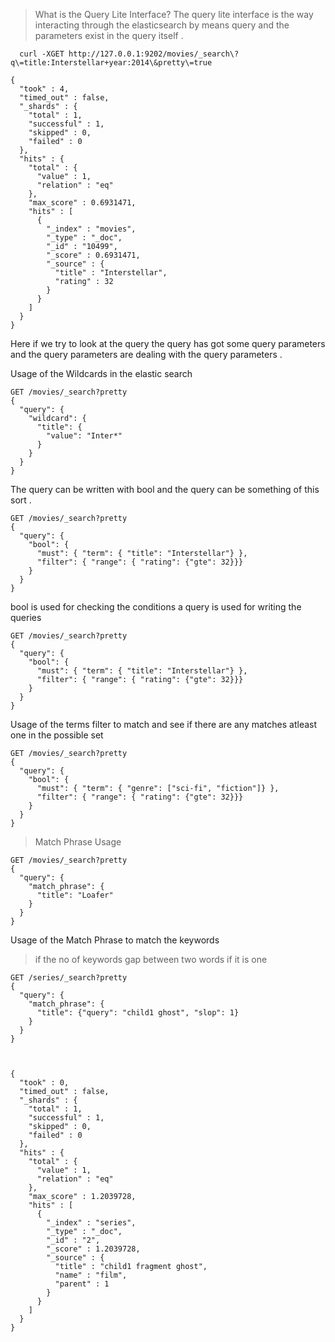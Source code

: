 > What is the Query Lite Interface?
The query lite interface is the way interacting through the elasticsearch by means query and the parameters exist in the query itself .


```
  curl -XGET http://127.0.0.1:9202/movies/_search\?q\=title:Interstellar+year:2014\&pretty\=true

{
  "took" : 4,
  "timed_out" : false,
  "_shards" : {
    "total" : 1,
    "successful" : 1,
    "skipped" : 0,
    "failed" : 0
  },
  "hits" : {
    "total" : {
      "value" : 1,
      "relation" : "eq"
    },
    "max_score" : 0.6931471,
    "hits" : [
      {
        "_index" : "movies",
        "_type" : "_doc",
        "_id" : "10499",
        "_score" : 0.6931471,
        "_source" : {
          "title" : "Interstellar",
          "rating" : 32
        }
      }
    ]
  }
} 
```

Here if we try to look at the query the query has got some query parameters and the query parameters are dealing with the query parameters .

Usage of the Wildcards in the elastic search
```
GET /movies/_search?pretty
{
  "query": {
    "wildcard": {
      "title": {
        "value": "Inter*"
      }
    }
  }
}
```

The query can be written with bool and the query can be something of this sort .
```
GET /movies/_search?pretty
{
  "query": {
    "bool": {
      "must": { "term": { "title": "Interstellar"} },
      "filter": { "range": { "rating": {"gte": 32}}}
    }
  }
}
```


bool is used for checking the conditions
a query is used for writing the queries 
```
GET /movies/_search?pretty
{
  "query": {
    "bool": {
      "must": { "term": { "title": "Interstellar"} },
      "filter": { "range": { "rating": {"gte": 32}}}
    }
  }
}
```

Usage of the terms filter to match and see if there are any matches atleast one in the possible set 
```
GET /movies/_search?pretty
{
  "query": {
    "bool": {
      "must": { "term": { "genre": ["sci-fi", "fiction"]} },
      "filter": { "range": { "rating": {"gte": 32}}}
    }
  }
}
```



> Match Phrase Usage
```
GET /movies/_search?pretty
{
  "query": {
    "match_phrase": {
      "title": "Loafer"
    }
  }
}

```

Usage of the Match Phrase to match the keywords

> if the no of keywords gap between two words if it is one 
```
GET /series/_search?pretty
{
  "query": {
    "match_phrase": {
      "title": {"query": "child1 ghost", "slop": 1}
    }
  }  
}



{
  "took" : 0,
  "timed_out" : false,
  "_shards" : {
    "total" : 1,
    "successful" : 1,
    "skipped" : 0,
    "failed" : 0
  },
  "hits" : {
    "total" : {
      "value" : 1,
      "relation" : "eq"
    },
    "max_score" : 1.2039728,
    "hits" : [
      {
        "_index" : "series",
        "_type" : "_doc",
        "_id" : "2",
        "_score" : 1.2039728,
        "_source" : {
          "title" : "child1 fragment ghost",
          "name" : "film",
          "parent" : 1
        }
      }
    ]
  }
}
```